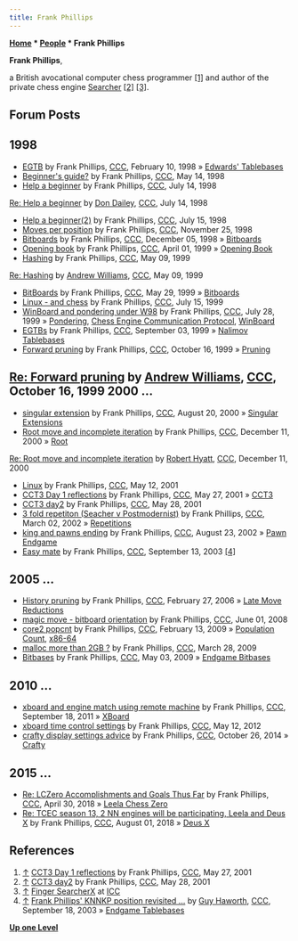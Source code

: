```yaml
---
title: Frank Phillips
---
```

**[Home](Home "Home") * [People](People "People") * Frank Phillips**

**Frank Phillips**,

a British avocational computer chess programmer <a id="cite-note-1" href="#cite-ref-1">[1]</a> and author of the private chess engine [Searcher](Searcher "Searcher") <a id="cite-note-2" href="#cite-ref-2">[2]</a> <a id="cite-note-3" href="#cite-ref-3">[3]</a>.

## Forum Posts

## 1998

- [EGTB](https://www.stmintz.com/ccc/index.php?id=14970) by Frank Phillips, [CCC](CCC "CCC"), February 10, 1998 » [Edwards' Tablebases](Edwards%27_Tablebases "Edwards' Tablebases")
- [Beginner's guide?](https://www.stmintz.com/ccc/index.php?id=18612) by Frank Phillips, [CCC](CCC "CCC"), May 14, 1998
- [Help a beginner](https://www.stmintz.com/ccc/index.php?id=22206) by Frank Phillips, [CCC](CCC "CCC"), July 14, 1998

[Re: Help a beginner](https://www.stmintz.com/ccc/index.php?id=22226) by [Don Dailey](Don_Dailey "Don Dailey"), [CCC](CCC "CCC"), July 14, 1998

- [Help a beginner(2)](https://www.stmintz.com/ccc/index.php?id=22281) by Frank Phillips, [CCC](CCC "CCC"), July 15, 1998
- [Moves per position](https://www.stmintz.com/ccc/index.php?id=33962) by Frank Phillips, [CCC](CCC "CCC"), November 25, 1998
- [Bitboards](https://www.stmintz.com/ccc/index.php?id=34852) by Frank Phillips, [CCC](CCC "CCC"), December 05, 1998 » [Bitboards](Bitboards "Bitboards")
- [Opening book](https://www.stmintz.com/ccc/index.php?id=47747) by Frank Phillips, [CCC](CCC "CCC"), April 01, 1999 » [Opening Book](Opening_Book "Opening Book")
- [Hashing](https://www.stmintz.com/ccc/index.php?id=51233) by Frank Phillips, [CCC](CCC "CCC"), May 09, 1999

[Re: Hashing](https://www.stmintz.com/ccc/index.php?id=51236) by [Andrew Williams](Andrew_Williams "Andrew Williams"), [CCC](CCC "CCC"), May 09, 1999

- [BitBoards](https://www.stmintz.com/ccc/index.php?id=53446) by Frank Phillips, [CCC](CCC "CCC"), May 29, 1999 » [Bitboards](Bitboards "Bitboards")
- [Linux - and chess](https://www.stmintz.com/ccc/index.php?id=60584) by Frank Phillips, [CCC](CCC "CCC"), July 15, 1999
- [WinBoard and pondering under W98](https://www.stmintz.com/ccc/index.php?id=62577) by Frank Phillips, [CCC](CCC "CCC"), July 28, 1999 » [Pondering](Pondering "Pondering"), [Chess Engine Communication Protocol](Chess_Engine_Communication_Protocol "Chess Engine Communication Protocol"), [WinBoard](WinBoard "WinBoard")
- [EGTBs](https://www.stmintz.com/ccc/index.php?id=67203) by Frank Phillips, [CCC](CCC "CCC"), September 03, 1999 » [Nalimov Tablebases](Nalimov_Tablebases "Nalimov Tablebases")
- [Forward pruning](https://www.stmintz.com/ccc/index.php?id=73649) by Frank Phillips, [CCC](CCC "CCC"), October 16, 1999 » [Pruning](Pruning "Pruning")

## [Re: Forward pruning](https://www.stmintz.com/ccc/index.php?id=73701) by [Andrew Williams](Andrew_Williams "Andrew Williams"), [CCC](CCC "CCC"), October 16, 1999 2000 ...

- [singular extension](https://www.stmintz.com/ccc/index.php?id=125295) by Frank Phillips, [CCC](CCC "CCC"), August 20, 2000 » [Singular Extensions](Singular_Extensions "Singular Extensions")
- [Root move and incomplete iteration](https://www.stmintz.com/ccc/index.php?id=144413) by Frank Phillips, [CCC](CCC "CCC"), December 11, 2000 » [Root](Root "Root")

[Re: Root move and incomplete iteration](https://www.stmintz.com/ccc/index.php?id=144432) by [Robert Hyatt](Robert_Hyatt "Robert Hyatt"), [CCC](CCC "CCC"), December 11, 2000

- [Linux](https://www.stmintz.com/ccc/index.php?id=169297) by Frank Phillips, [CCC](CCC "CCC"), May 12, 2001
- [CCT3 Day 1 reflections](https://www.stmintz.com/ccc/index.php?id=171919) by Frank Phillips, [CCC](CCC "CCC"), May 27, 2001 » [CCT3](CCT3 "CCT3")
- [CCT3 day2](https://www.stmintz.com/ccc/index.php?id=172027) by Frank Phillips, [CCC](CCC "CCC"), May 28, 2001
- [3 fold repetiton (Seacher v Postmodernist)](https://www.stmintz.com/ccc/index.php?id=216120) by Frank Phillips, [CCC](CCC "CCC"), March 02, 2002 » [Repetitions](Repetitions "Repetitions")
- [king and pawns ending](https://www.stmintz.com/ccc/index.php?id=247236) by Frank Phillips, [CCC](CCC "CCC"), August 23, 2002 » [Pawn Endgame](Pawn_Endgame "Pawn Endgame")
- [Easy mate](https://www.stmintz.com/ccc/index.php?id=315666) by Frank Phillips, [CCC](CCC "CCC"), September 13, 2003 <a id="cite-note-4" href="#cite-ref-4">[4]</a>

## 2005 ...

- [History pruning](https://www.stmintz.com/ccc/index.php?id=489978) by Frank Phillips, [CCC](CCC "CCC"), February 27, 2006 » [Late Move Reductions](Late_Move_Reductions "Late Move Reductions")
- [magic move - bitboard orientation](http://www.talkchess.com/forum/viewtopic.php?t=21543) by Frank Phillips, [CCC](CCC "CCC"), June 01, 2008
- [core2 popcnt](http://www.talkchess.com/forum/viewtopic.php?t=26542) by Frank Phillips, [CCC](CCC "CCC"), February 13, 2009 » [Population Count](Population_Count "Population Count"), [x86-64](X86-64 "X86-64")
- [malloc more than 2GB ?](http://www.talkchess.com/forum/viewtopic.php?t=27229) by Frank Phillips, [CCC](CCC "CCC"), March 28, 2009
- [Bitbases](http://www.talkchess.com/forum/viewtopic.php?t=27722) by Frank Phillips, [CCC](CCC "CCC"), May 03, 2009 » [Endgame Bitbases](Endgame_Bitbases "Endgame Bitbases")

## 2010 ...

- [xboard and engine match using remote machine](http://www.talkchess.com/forum/viewtopic.php?t=40448) by Frank Phillips, [CCC](CCC "CCC"), September 18, 2011 » [XBoard](XBoard "XBoard")
- [xboard time control settings](http://www.talkchess.com/forum/viewtopic.php?t=43674) by Frank Phillips, [CCC](CCC "CCC"), May 12, 2012
- [crafty display settings advice](http://www.talkchess.com/forum/viewtopic.php?t=54154) by Frank Phillips, [CCC](CCC "CCC"), October 26, 2014 » [Crafty](Crafty "Crafty")

## 2015 ...

- [Re: LCZero Accomplishments and Goals Thus Far](http://www.talkchess.com/forum3/viewtopic.php?f=2&t=67291&start=25) by Frank Phillips, [CCC](CCC "CCC"), April 30, 2018 » [Leela Chess Zero](Leela_Chess_Zero "Leela Chess Zero")
- [Re: TCEC season 13, 2 NN engines will be participating, Leela and Deus X](http://www.talkchess.com/forum3/viewtopic.php?f=2&t=68094&start=57) by Frank Phillips, [CCC](CCC "CCC"), August 01, 2018 » [Deus X](Deus_X "Deus X")

## References

1. <a id="cite-ref-1" href="#cite-note-1">↑</a> [CCT3 Day 1 reflections](https://www.stmintz.com/ccc/index.php?id=171919) by Frank Phillips, [CCC](CCC "CCC"), May 27, 2001
1. <a id="cite-ref-2" href="#cite-note-2">↑</a> [CCT3 day2](https://www.stmintz.com/ccc/index.php?id=172027) by Frank Phillips, [CCC](CCC "CCC"), May 28, 2001
1. <a id="cite-ref-3" href="#cite-note-3">↑</a> [Finger SearcherX](https://www.chessclub.com/user/finger/SearcherX) at [ICC](index.php?title=Internet_Chess_Club&action=edit&redlink=1 "Internet Chess Club (page does not exist)")
1. <a id="cite-ref-4" href="#cite-note-4">↑</a> [Frank Phillips' KNNKP position revisited ...](https://www.stmintz.com/ccc/index.php?id=316547) by [Guy Haworth](Guy_Haworth "Guy Haworth"), [CCC](CCC "CCC"), September 18, 2003 » [Endgame Tablebases](Endgame_Tablebases "Endgame Tablebases")

**[Up one Level](People "People")**

